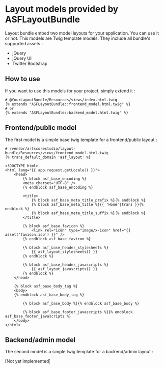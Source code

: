 # Layout models provided by ASFLayoutBundle

Layout bundle embed two model layouts for your application. You can use it or not. This models are Twig template models. They include all bundle's supported assets :
* jQuery
* jQuery UI
* Twitter Bootstrap 

## How to use

If you want to use this models for your project, simply extend it :

```twig
# @YourLayoutBundle/Resources/views/index.html.twig
{% extends "ASFLayoutBundle::frontend_model.html.twig" %}
# or
{% extends "ASFLayoutBundle::backend_model.html.twig" %}
```

## Frontend/public model
The first model is a simple base twig template for a frontend/public layout :

```twig
# /vendor/artscorestudio/layout-bundle/Resources/views/frontend_model.html.twig
{% trans_default_domain 'asf_layout' %}

<!DOCTYPE html>
<html lang="{{ app.request.getLocale() }}">
    <head>
    	{% block asf_base_encoding %}
        <meta charset="UTF-8" />
        {% endblock asf_base_encoding %}
        
        <title>
        	{% block asf_base_meta_title_prefix %}{% endblock %}
			{% block asf_base_meta_title %}{{ 'Home'|trans }}{% endblock %}
			{% block asf_base_meta_title_suffix %}{% endblock %}
        </title>
        
        {% block asf_base_favicon %}
        	<link rel="icon" type="image/x-icon" href="{{ asset('favicon.ico') }}" />
        {% endblock asf_base_favicon %}
        
		{% block asf_base_header_stylesheets %}
			{{ asf_layout_stylesheets() }}
		{% endblock %}
        
        {% block asf_base_header_javascripts %}
			{{ asf_layout_javascripts() }}
		{% endblock %}
    </head>
    
    {% block asf_base_body_tag %}
    <body>
    {% endblock asf_base_body_tag %}
    
    	{% block asf_base_body %}{% endblock asf_base_body %}

    	{% block asf_base_footer_javascripts %}{% endblock asf_base_footer_javascripts %}
    </body>
</html>
```

## Backend/admin model
The second model is a simple twig template for a backend/admin layout :

[Not yet implemented]
